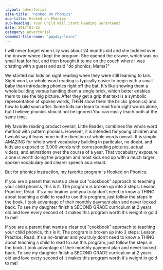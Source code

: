 ```yaml
---
layout: advertorial
site-title: "Hooked on Phonics"
sub-title: Hooked on Phonics
sub-heading: Your Child Will Start Reading Guranteed!
date: 2017-03-25
category: advertorial
comment-file-name: "payday-loans"
---
```


I will never forget when Lily was about 24 months old and she toddled over the drawer where I kept the program. She opened the drawer, which was no small feat for her, and then brought it to me on the couch where I was chatting with a guest and said "do phonics, Mama?"

We started our kids on sight reading when they were still learning to talk. Sight word, or whole word reading is typically easier to begin with a small baby than introducing phonics right off the bat. It's like showing them a whole building versus handing them a single brick, which better enables them to see the big picture. After they get a grip that text is a symbolic representation of spoken words, THEN show them the bricks (phonics) and how to build soon after. Some kids can learn to read from sight words alone, but I believe phonics should not be ignored.You can easily teach both at the same time. 

My favorite reading product overall,  Little Reader, combines the whole word method with pattern phonics. However, it is intended for young children and I would say it leans more in the direction of whole words overall. It is simply AMAZING for whole word vocabulary building in particular, no doubt, and kids are exposed to 3,000 words with corresponding pictures, actual videos, and animations over the course of a year. That vocabulary exposure alone is worth doing the program and most kids end up with a much larger spoken vocabulary and clearer speech as a result.

But for phonics instruction, my favorite program is Hooked on Phonics. 

If you are a parent that wants a clear cut "cookbook" approach to teaching your child phonics, this is it. The program is broken up into 3 steps: Lesson, Practice, Read. It's a no-brainer and you truly don't need to know a THING about teaching a child to read to use this program, just follow the steps in the book. I took advantage of their monthly payment plan and never looked back. To see my daughter finish a SECOND GRADE curriculum at 2 years old and love every second of it makes this program worth it's weight in gold to me!

If you are a parent that wants a clear cut "cookbook" approach to teaching your child phonics, this is it. The program is broken up into 3 steps: Lesson, Practice, Read. It's a no-brainer and you truly don't need to know a THING about teaching a child to read to use this program, just follow the steps in the book. I took advantage of their monthly payment plan and never looked back. To see my daughter finish a SECOND GRADE curriculum at 2 years old and love every second of it makes this program worth it's weight in gold to me!
